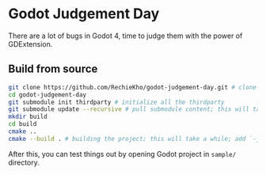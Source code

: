 # Godot Judgement Day

There are a lot of bugs in Godot 4, time to judge them with the power of GDExtension.

## Build from source
```sh
git clone https://github.com/RechieKho/godot-judgement-day.git # clone this repo
cd godot-judgement-day
git submodule init thirdparty # initialize all the thirdparty
git submodule update --recursive # pull submodule content; this will take a while
mkdir build
cd build
cmake ..
cmake --build . # building the project; this will take a while; add `-j` flag to make it faster
```

After this, you can test things out by opening Godot project in `sample/` directory.
